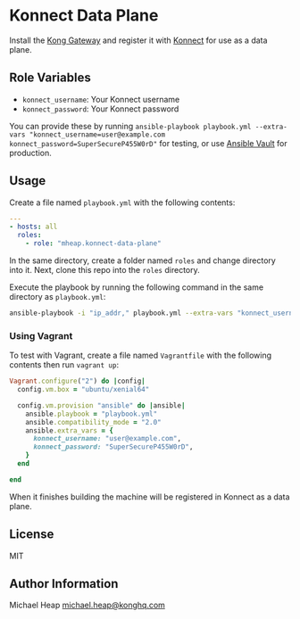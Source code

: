# Konnect Data Plane

Install the [Kong Gateway](https://github.com/kong/kong) and register it with [Konnect](https://konghq.com/kong-konnect/) for use as a data plane.

## Role Variables

- `konnect_username`: Your Konnect username
- `konnect_password`: Your Konnect password

You can provide these by running `ansible-playbook playbook.yml --extra-vars "konnect_username=user@example.com konnect_password=SuperSecureP455W0rD"` for testing, or use [Ansible Vault](https://docs.ansible.com/ansible/latest/user_guide/vault.html) for production.

## Usage

Create a file named `playbook.yml` with the following contents:

```yaml
---
- hosts: all
  roles:
    - role: "mheap.konnect-data-plane"
```

In the same directory, create a folder named `roles` and change directory into it. Next, clone this repo into the `roles` directory.

Execute the playbook by running the following command in the same directory as `playbook.yml`:

```bash
ansible-playbook -i "ip_addr," playbook.yml --extra-vars "konnect_username=user@example.com konnect_password=SuperSecureP455W0rD
```

### Using Vagrant

To test with Vagrant, create a file named `Vagrantfile` with the following contents then run `vagrant up`:

```ruby
Vagrant.configure("2") do |config|
  config.vm.box = "ubuntu/xenial64"

  config.vm.provision "ansible" do |ansible|
    ansible.playbook = "playbook.yml"
    ansible.compatibility_mode = "2.0"
    ansible.extra_vars = {
      konnect_username: "user@example.com",
      konnect_password: "SuperSecureP455W0rD",
    }
  end

end
```

When it finishes building the machine will be registered in Konnect as a data plane.

## License

MIT

## Author Information

Michael Heap <michael.heap@konghq.com>
